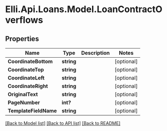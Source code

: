 # Elli.Api.Loans.Model.LoanContractOverflows
## Properties

Name | Type | Description | Notes
------------ | ------------- | ------------- | -------------
**CoordinateBottom** | **string** |  | [optional] 
**CoordinateTop** | **string** |  | [optional] 
**CoordinateLeft** | **string** |  | [optional] 
**CoordinateRight** | **string** |  | [optional] 
**OriginalText** | **string** |  | [optional] 
**PageNumber** | **int?** |  | [optional] 
**TemplateFieldName** | **string** |  | [optional] 

[[Back to Model list]](../README.md#documentation-for-models) [[Back to API list]](../README.md#documentation-for-api-endpoints) [[Back to README]](../README.md)

